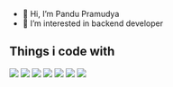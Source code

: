 - 👋 Hi, I’m Pandu Pramudya
- 👀 I’m interested in backend developer

<!---
pramudyas69/pramudyas69 is a ✨ special ✨ repository because its `README.md` (this file) appears on your GitHub profile.
You can click the Preview link to take a look at your changes.
--->

## Things i code with
![](https://img.shields.io/badge/go-00ADD8?style=for-the-badge&logo=go&logoColor=white)
![](https://img.shields.io/badge/javascript-323330?style=for-the-badge&logo=javascript&logoColor=F7DF1E)
![](https://img.shields.io/badge/mysql-005C84?style=for-the-badge&logo=mysql&logoColor=white)
![](https://img.shields.io/badge/docker-2CA5E0?style=for-the-badge&logo=docker&logoColor=white)
![](https://img.shields.io/badge/postman-FF6C37?style=for-the-badge&logo=Postman&logoColor=white)
![](https://img.shields.io/badge/amazon_web_services-FF9900.svg?style=for-the-badge&logo=amazon-aws&logoColor=white)
![](https://img.shields.io/badge/-google_cloud_platform-1a73e8?style=for-the-badge&logo=google-cloud&logoColor=white)
